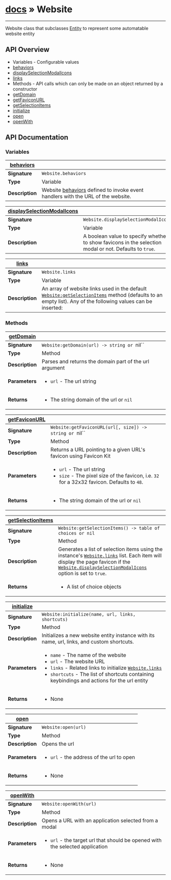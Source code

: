 # [docs](index.md) » Website
---

Website class that subclasses [Entity](Entity.html) to represent some automatable website entity


## API Overview
* Variables - Configurable values
 * [behaviors](#behaviors)
 * [displaySelectionModalIcons](#displaySelectionModalIcons)
 * [links](#links)
* Methods - API calls which can only be made on an object returned by a constructor
 * [getDomain](#getDomain)
 * [getFaviconURL](#getFaviconURL)
 * [getSelectionItems](#getSelectionItems)
 * [initialize](#initialize)
 * [open](#open)
 * [openWith](#openWith)

## API Documentation

### Variables

| [behaviors](#behaviors)         |                                                                                     |
| --------------------------------------------|-------------------------------------------------------------------------------------|
| **Signature**                               | `Website.behaviors`                                                                    |
| **Type**                                    | Variable                                                                     |
| **Description**                             | Website [behaviors](Entity.html#behaviors) defined to invoke event handlers with the URL of the website.                                                                     |

| [displaySelectionModalIcons](#displaySelectionModalIcons)         |                                                                                     |
| --------------------------------------------|-------------------------------------------------------------------------------------|
| **Signature**                               | `Website.displaySelectionModalIcons`                                                                    |
| **Type**                                    | Variable                                                                     |
| **Description**                             | A boolean value to specify whether to show favicons in the selection modal or not. Defaults to `true`.                                                                     |

| [links](#links)         |                                                                                     |
| --------------------------------------------|-------------------------------------------------------------------------------------|
| **Signature**                               | `Website.links`                                                                    |
| **Type**                                    | Variable                                                                     |
| **Description**                             | An array of website links used in the default [`Website:getSelectionItems`](#getSelectionItems) method (defaults to an empty list). Any of the following values can be inserted:                                                                     |

### Methods

| [getDomain](#getDomain)         |                                                                                     |
| --------------------------------------------|-------------------------------------------------------------------------------------|
| **Signature**                               | `Website:getDomain(url) -> string or `nil``                                                                    |
| **Type**                                    | Method                                                                     |
| **Description**                             | Parses and returns the domain part of the url argument                                                                     |
| **Parameters**                              | <ul><li>`url` - The url string</li></ul> |
| **Returns**                                 | <ul><li> The string domain of the url or `nil`</li></ul>          |

| [getFaviconURL](#getFaviconURL)         |                                                                                     |
| --------------------------------------------|-------------------------------------------------------------------------------------|
| **Signature**                               | `Website:getFaviconURL(url[, size]) -> string or `nil``                                                                    |
| **Type**                                    | Method                                                                     |
| **Description**                             | Returns a URL pointing to a given URL's favicon using Favicon Kit                                                                     |
| **Parameters**                              | <ul><li>`url` - The url string</li><li>`size` - The pixel size of the favicon, i.e. `32` for a 32x32 favicon. Defaults to `48`.</li></ul> |
| **Returns**                                 | <ul><li> The string domain of the url or `nil`</li></ul>          |

| [getSelectionItems](#getSelectionItems)         |                                                                                     |
| --------------------------------------------|-------------------------------------------------------------------------------------|
| **Signature**                               | `Website:getSelectionItems() -> table of choices or nil`                                                                    |
| **Type**                                    | Method                                                                     |
| **Description**                             | Generates a list of selection items using the instance's [`Website.links`](Website.html#links) list. Each item will display the page favicon if the [`Website.displaySelectionModalIcons`](Website.html#displaySelectionModalIcons) option is set to `true`.                                                                     |
| **Returns**                                 | <ul><li> A list of choice objects</li></ul>          |

| [initialize](#initialize)         |                                                                                     |
| --------------------------------------------|-------------------------------------------------------------------------------------|
| **Signature**                               | `Website:initialize(name, url, links, shortcuts)`                                                                    |
| **Type**                                    | Method                                                                     |
| **Description**                             | Initializes a new website entity instance with its name, url, links, and custom shortcuts.                                                                     |
| **Parameters**                              | <ul><li>`name` - The name of the website</li><li>`url` - The website URL</li><li>`links` - Related links to initialize [`Website.links`](#links)</li><li>`shortcuts` - The list of shortcuts containing keybindings and actions for the url entity</li></ul> |
| **Returns**                                 | <ul><li>None</li></ul>          |

| [open](#open)         |                                                                                     |
| --------------------------------------------|-------------------------------------------------------------------------------------|
| **Signature**                               | `Website:open(url)`                                                                    |
| **Type**                                    | Method                                                                     |
| **Description**                             | Opens the url                                                                     |
| **Parameters**                              | <ul><li>`url` - the address of the url to open</li></ul> |
| **Returns**                                 | <ul><li> None</li></ul>          |

| [openWith](#openWith)         |                                                                                     |
| --------------------------------------------|-------------------------------------------------------------------------------------|
| **Signature**                               | `Website:openWith(url)`                                                                    |
| **Type**                                    | Method                                                                     |
| **Description**                             | Opens a URL with an application selected from a modal                                                                     |
| **Parameters**                              | <ul><li>`url` - the target url that should be opened with the selected application</li></ul> |
| **Returns**                                 | <ul><li> None</li></ul>          |

